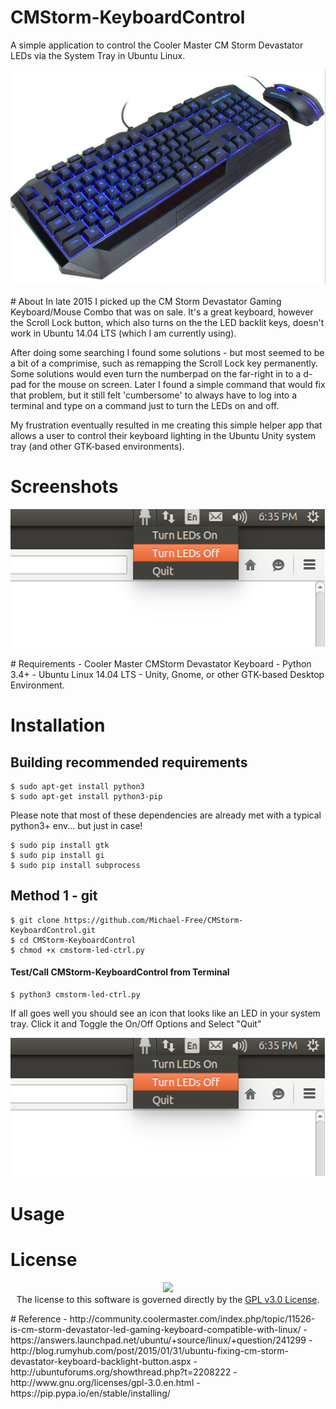 # CMStorm-KeyboardControl
A simple application to control the Cooler Master CM Storm Devastator LEDs via the System Tray in Ubuntu Linux.
<p align="center">
<img src = "https://raw.githubusercontent.com/Michael-Free/CMStorm-KeyboardControl/master/CMStormDevastator.png">
</p>
# About
In late 2015 I picked up the CM Storm Devastator Gaming Keyboard/Mouse Combo that was on sale.  It's a great keyboard, however the Scroll Lock button, which also turns on the the LED backlit keys, doesn't work in Ubuntu 14.04 LTS (which I am currently using).  

After doing some searching I found some solutions - but most seemed to be a bit of a comprimise, such as remapping the Scroll Lock key permanently. Some solutions would even turn the numberpad on the far-right in to a d-pad for the mouse on screen.  Later I found a simple command that would fix that problem, but it still felt 'cumbersome' to always have to log into a terminal and type on a command just to turn the LEDs on and off.

My frustration eventually resulted in me creating this simple helper app that allows a user to control their keyboard lighting in the Ubuntu Unity system tray (and other GTK-based environments). 

# Screenshots
<p align="center">
<img src = "https://raw.githubusercontent.com/Michael-Free/CMStorm-KeyboardControl/master/Screenshot.png">
</p>
# Requirements
- Cooler Master CMStorm Devastator Keyboard
- Python 3.4+
- Ubuntu Linux 14.04 LTS
- Unity, Gnome, or other GTK-based Desktop Environment.

# Installation
## Building recommended requirements 

    $ sudo apt-get install python3
    $ sudo apt-get install python3-pip

Please note that most of these dependencies are already met with a typical python3+ env... but just in case!

    $ sudo pip install gtk
    $ sudo pip install gi
    $ sudo pip install subprocess
## Method 1 - git

    $ git clone https://github.com/Michael-Free/CMStorm-KeyboardControl.git
    $ cd CMStorm-KeyboardControl
    $ chmod +x cmstorm-led-ctrl.py

#### Test/Call CMStorm-KeyboardControl from Terminal

    $ python3 cmstorm-led-ctrl.py 

If all goes well you should see an icon that looks like an LED in your system tray. Click it and Toggle the On/Off Options and Select "Quit"
<p align="center">
<img src = "https://raw.githubusercontent.com/Michael-Free/CMStorm-KeyboardControl/master/Screenshot.png">
</p>

# Usage 

# License
<p align="center">
<img src="http://www.gnu.org/graphics/heckert_gnu.small.png"><br>
The license to this software is governed directly by the <a href="http://www.gnu.org/licenses/gpl-3.0.en.html">GPL v3.0 License</a>.
</p>
# Reference 
- http://community.coolermaster.com/index.php/topic/11526-is-cm-storm-devastator-led-gaming-keyboard-compatible-with-linux/
- https://answers.launchpad.net/ubuntu/+source/linux/+question/241299
- http://blog.rumyhub.com/post/2015/01/31/ubuntu-fixing-cm-storm-devastator-keyboard-backlight-button.aspx
- http://ubuntuforums.org/showthread.php?t=2208222
- http://www.gnu.org/licenses/gpl-3.0.en.html
- https://pip.pypa.io/en/stable/installing/


